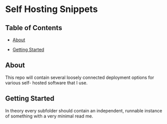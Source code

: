 # Self Hosting Snippets



## Table of Contents



- [About](#about)

- [Getting Started](#getting_started)




## About <a name = "about"></a>



This repo will contain several loosely connected deployment options for various self- hosted software that I use.



## Getting Started <a name = "getting_started"></a>



In theory every subfolder should contain an independent, runnable instance of something with a very minimal read me.